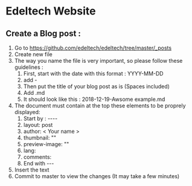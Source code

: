
# Edeltech Website

## Create a Blog post :
  
  1. Go to https://github.com/edeltech/edeltech/tree/master/_posts
  2. Create new file
  3. The way you name the file is very important, so please follow these guidelines :
      1. First, start with the date with this format : YYYY-MM-DD
      2. add -
      3. Then put the title of your blog post as is (Spaces included)
      4. Add .md 
      5. It should look like this : 2018-12-19-Awsome example.md
  4. The document must contain at the top these elements to be proprely displayed:
      1. Start by : ----
      2. layout: post
      3. author: < Your name >
      4. thumbnail: "<Thumbnail image link>"
      5. preview-image: "<Preview image link>"
      6. lang: <en or fr>
      7. comments: <true or false>
      8. End with ---
  5. Insert the text 
  6. Commit to master to view the changes (It may take a few minutes)




